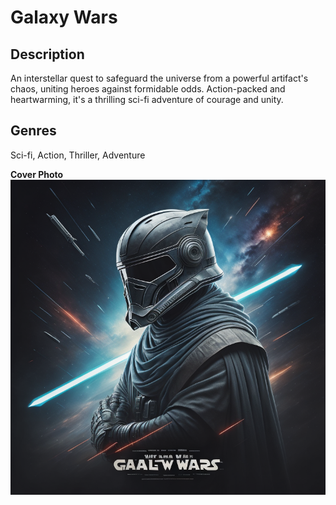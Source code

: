 # Galaxy Wars

## Description

An interstellar quest to safeguard the universe from a powerful artifact's chaos, uniting heroes against formidable odds. Action-packed and heartwarming, it's a thrilling sci-fi adventure of courage and unity.

## Genres

Sci-fi, Action, Thriller, Adventure

**Cover Photo**
![Breaking Good](../image/movies_coverphotos/galaxy_wars_CoverPhoto.jpg)
